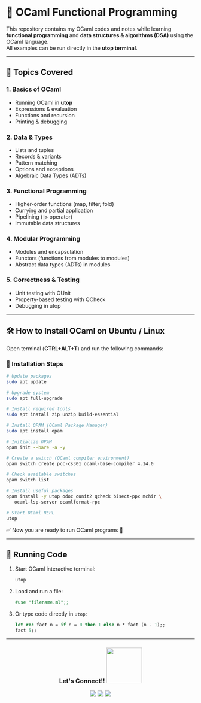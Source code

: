 # 🐫 OCaml Functional Programming  

This repository contains my OCaml codes and notes while learning **functional programming** and **data structures & algorithms (DSA)** using the OCaml language.  
All examples can be run directly in the **utop terminal**.  

---

## 📌 Topics Covered  

### 1. Basics of OCaml  
- Running OCaml in **utop**  
- Expressions & evaluation  
- Functions and recursion  
- Printing & debugging  

### 2. Data & Types  
- Lists and tuples  
- Records & variants  
- Pattern matching  
- Options and exceptions  
- Algebraic Data Types (ADTs)  

### 3. Functional Programming  
- Higher-order functions (map, filter, fold)  
- Currying and partial application  
- Pipelining (`|>` operator)  
- Immutable data structures  

### 4. Modular Programming  
- Modules and encapsulation  
- Functors (functions from modules to modules)  
- Abstract data types (ADTs) in modules  

### 5. Correctness & Testing  
- Unit testing with OUnit  
- Property-based testing with QCheck  
- Debugging in utop  

---

## 🛠️ How to Install OCaml on Ubuntu / Linux  

Open terminal (**CTRL+ALT+T**) and run the following commands:  

### 📌 Installation Steps  

```bash
# Update packages
sudo apt update

# Upgrade system
sudo apt full-upgrade

# Install required tools
sudo apt install zip unzip build-essential

# Install OPAM (OCaml Package Manager)
sudo apt install opam

# Initialize OPAM
opam init --bare -a -y

# Create a switch (OCaml compiler environment)
opam switch create pcc-cs301 ocaml-base-compiler 4.14.0

# Check available switches
opam switch list

# Install useful packages
opam install -y utop odoc ounit2 qcheck bisect-ppx mchir \
   ocaml-lsp-server ocamlformat-rpc

# Start OCaml REPL
utop
```

✅ Now you are ready to run OCaml programs 🚀  

---

## 🚀 Running Code  

1. Start OCaml interactive terminal:  
   ```bash
   utop
   ```

2. Load and run a file:  
   ```ocaml
   #use "filename.ml";;
   ```

3. Or type code directly in `utop`:  
   ```ocaml
   let rec fact n = if n = 0 then 1 else n * fact (n - 1);;
   fact 5;;
   ```

---

<h3 align="center">
  <b>Let's Connect!! </b>
  <img src="https://user-images.githubusercontent.com/74038190/214644145-264f4759-7633-441e-9d67-d8dda9d50d26.gif" width=95px>
</h3>

<p align="center">
  <a href="https://ujjwal-kamila.vercel.app/"><img src="https://img.shields.io/badge/Portfolio-Visit-blue?logo=Firefox&logoColor=white"></a>
  <a href="https://www.linkedin.com/in/ujjwal-kamila-8a12a4262/"><img src="https://img.shields.io/badge/LinkedIn-%230077B5.svg?logo=linkedin&logoColor=white"></a>
  <a href="https://leetcode.com/ujjwalkamila86/"><img src="https://img.shields.io/badge/LeetCode-FFA116.svg?logo=LeetCode&logoColor=black"></a>
</p>
